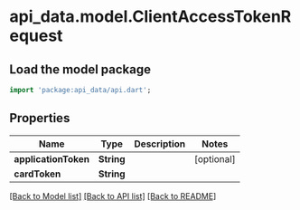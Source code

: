 # api_data.model.ClientAccessTokenRequest

## Load the model package
```dart
import 'package:api_data/api.dart';
```

## Properties
Name | Type | Description | Notes
------------ | ------------- | ------------- | -------------
**applicationToken** | **String** |  | [optional] 
**cardToken** | **String** |  | 

[[Back to Model list]](../README.md#documentation-for-models) [[Back to API list]](../README.md#documentation-for-api-endpoints) [[Back to README]](../README.md)


